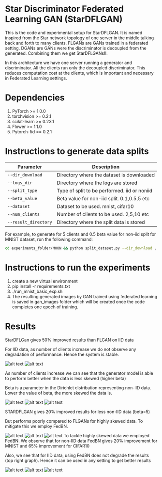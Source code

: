 # Star Discriminator Federated Learning GAN (StarDFLGAN)
This is the code and experimental setup for StarDFLGAN. It is named inspired from the Star network topology of one server in the middle talking back and forth to many clients. FLGANs are GANs trained in a federated setting. DGANs are GANs were the discriminator is decoupled from the generated. Combining them we get StarDFLGANs!!.

In this architecture we have one server running a generator and discriminator. All the clients run only the decoupled discriminator. This reduces computation cost at the clients, which is important and necessary in Federated Learning settings.

# Dependencies
1. PyTorch >= 1.0.0
2. torchvision >= 0.2.1
3. scikit-learn >= 0.23.1
4. Flower >= 1.1.0
4. Pytorch-fid == 0.2.1


# Instructions to generate data splits
| Parameter                      | Description                                 |
| ----------------------------- | ---------------------------------------- |
| `--dir_download`              | Directory where the dataset is downloaded |
| `--logs_dir`                  | Directory where the logs are stored       |
| `--split_type`                | Type of split to be performed. iid or noniid             |
| `--beta_value`                | Beta value for non-iid split. 0.1,0.5,5 etc             |
| `--dataset`                   | Dataset to be used. mnist, cifar10             |
| `--num_clients`               | Number of clients to be used. 2,5,10 etc             |
| `--result_directory`          | Directory where the split data is stored             |

For example, to generate for 5 clients and 0.5 beta value for non-iid split for MNIST dataset, run the following command:

```bash
cd experiments_folder/MOON && python split_dataset.py --dir_download ../current_dir --logs_dir ../logs --split_type noniid --beta_value 0.5 --dataset mnist --num_clients 5 --result_directory ../../mnist_splits_5_05_noniid &
```

# Instructions to run the experiments

1. create a new virtual environment
1. pip install -r requirements.txt
1. ./run_mnist_basic_exp.sh
1. The resulting generated images by GAN trained using federated learning is saved in gan_images folder 
   which will be created once the code completes one epoch of training. 


# Results
StarDFLGan gives 50% improved results than FLGAN on IID data

For IID data, as number of clients increase we do not observe any degradation of performance. Hence the system is stable.

![alt text](images/output1.png)
![alt text](images/output2.png)

As number of clients increase we can see that the generator model is able to perform better when the data is less skewed (higher beta)

Beta is a parameter in the Dirichlet distribution representing non-IID data. Lower the value of beta, the more skewed the data is.

![alt text](images/output3.png)
![alt text](images/output4.png)
![alt text](images/output5.png)

STARDFLGAN gives 20% improved results for less non-IID data (beta=5) 

But performs poorly compared to FLGANs for highly skewed data. To mitigate this we employ FedBN.

![alt text](images/output6.png)
![alt text](images/output7.png)
![alt text](images/output8.png)
To tackle highly skewed data we employed FedBN. We observe that for non-IID data FedBN gives 20% improvement for MNIST and 65% improvement for CIFAR10

Also, we see that for IID data, using FedBN does not degrade the results (top right graph). Hence it can be used in any setting to get better results

![alt text](images/output9.png)
![alt text](images/output10.png)
![alt text](images/output11.png)
